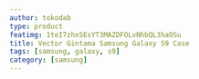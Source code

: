 ```yaml
---
author: tokodab
type: product
featimg: 1teI7zhxSEsYT3MAZDFOLvNhbQL3haOSu
title: Vector Gintama Samsung Galaxy S9 Case
tags: [samsung, galaxy, s9]
category: [samsung]
---
```


